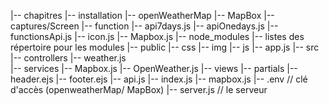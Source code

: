 |-- chapitres 
    |-- installation
    |-- openWeatherMap
    |-- MapBox 
    |-- captures/Screen
|-- function 
    |-- api7days.js
    |-- apiOnedays.js
    |-- functionsApi.js
    |-- icon.js
    |-- Mapbox.js
|-- node_modules 
    |-- listes des répertoire pour les modules
|-- public 
    |-- css
    |-- img
    |-- js
        |-- app.js
|-- src 
    |-- controllers
        |-- weather.js  
    |-- services
        |-- Mapbox.js
        |-- OpenWeather.js
|-- views 
    |-- partials
        |-- header.ejs
        |-- footer.ejs 
    |-- api.js
    |-- index.js
    |-- mapbox.js
|-- .env                    // clé d'accès (openweatherMap/ MapBox)
|-- server.js               // le serveur




